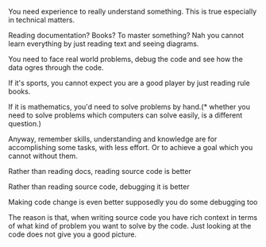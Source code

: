 You need experience to really understand something. This is true especially in technical matters.

Reading documentation? Books? To master something? Nah you cannot learn everything by just reading text and seeing diagrams.

You need to face real world problems, debug the code and see how the data ogres through the code.

If it's sports, you cannot expect you are a good player by just reading rule books.

If it is mathematics, you'd need to solve problems by hand.(* whether you need to solve problems which computers can solve easily, is a different question.) 

Anyway, remember skills, understanding and knowledge are for accomplishing some tasks, with less effort. Or to achieve a goal which you cannot without them. 


Rather than reading docs, reading source code is better

Rather than reading source code, debugging it is better

Making code change is even better supposedly you do some debugging too

The reason is that, when writing source code you have rich context in terms of what kind of problem you want to solve by the code. Just looking at the code does not give you a good picture.